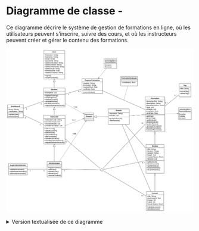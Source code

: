 # Diagramme de classe -

Ce diagramme décrire le système de gestion de formations en ligne, où les utilisateurs peuvent s’inscrire, suivre des cours, et où les instructeurs peuvent créer et gérer le contenu des formations.

![Représentation UML-Diagramme de classe](../../Assets/Images/diagramme-de-classe.png)

<details>
<summary>Version textualisée de ce diagramme</summary>

### Classes Principales et Héritage

- User
  - • Attributs : prénom, nom, email, mot de passe, adresse complète (rue, code postal, ville, pays), date de naissance.
  - • Méthodes : Réinitialisation de mot de passe.
- Student (hérite de User)
  - • Attributs : Liste d’inscriptions, progression de visionnage.
  - • Méthodes : Inscription à une formation, validation d’un module, désinscription, demande de suppression de compte.
- Instructor (hérite de User)
  - • Attributs : Code instructeur, liste de leçons créées, liste de modules créés.
  - • Méthodes : Ajout/suppression de leçon, ajout/suppression de module, mise à jour de formation, gestion des statuts de contenu, demande de suppression de compte.
- Administrator
  - • Méthodes : Enregistrement de formateur, ajout/suppression de l’utilisateur, restauration de contenu.
- SuperAdministrator (hérite de Administrator)
  - • Méthodes : Ajout/suppression d’administrateur, mise à jour des informations d’administrateur.

### Gestion de Formations et Modules

- Formation
  - • Attributs : Titre de la formation, description, tags, liste de modules, statut, dates de début et de fin.
  - • Méthodes : Ajout/suppression de tag, ajout/suppression de module, mise à jour de statut, activation/désactivation de la formation, validation de la formation.
- Module
  - • Attributs : Titre, contenu, tags, statut, liste de leçons.
  - • Méthodes : Ajout/suppression de leçon, validation du module, activation/désactivation du module.
- Lesson
  - • Attributs : Titre, texte, URL de l’image, URL des vidéos.
  - • Méthodes : Validation de la leçon.

### Évaluation et Inscription

- RegisterFormation
  - • Attributs : Étudiant, formation, date d’inscription, date de fin, statut du cours.
- FormationEvaluate
  - • Attributs : Booléen de validation.

### Recherche

- Interface Search
  - • Méthodes : Recherche par mots-clés, exécution de recherche, filtrage des résultats.

### Autres Composants

- Dashboard
  - • Attributs : Items, notifications, mise à jour de la vue, accès à l’item.
- Tag
  - • Méthodes : Création/suppression de tag.

### Enumérations

- CourseStatus : Statuts de cours (En cours, Terminé).
- ContentStatus : Statuts de contenu (Publié, Brouillon, Archivé).

  </details>

